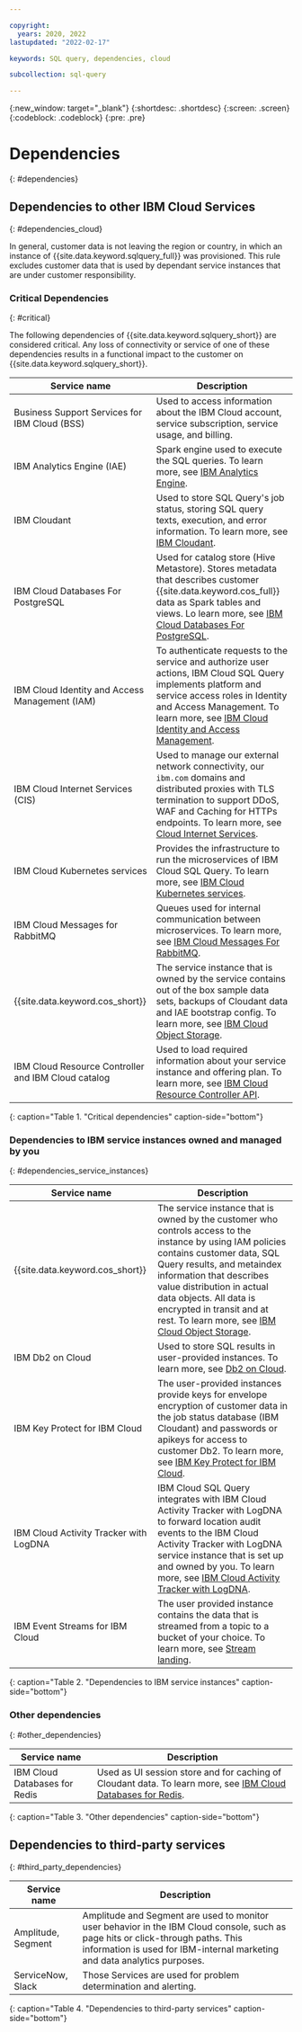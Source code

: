 ```yaml
---

copyright:
  years: 2020, 2022
lastupdated: "2022-02-17"

keywords: SQL query, dependencies, cloud

subcollection: sql-query

---
```


{:new_window: target="_blank"}
{:shortdesc: .shortdesc}
{:screen: .screen}
{:codeblock: .codeblock}
{:pre: .pre}

# Dependencies
{: #dependencies}

## Dependencies to other IBM Cloud Services
{: #dependencies_cloud}

In general, customer data is not leaving the region or country, in which an instance of {{site.data.keyword.sqlquery_full}} was provisioned. This rule excludes customer data that is used by dependant service instances that are under customer responsibility.

### Critical Dependencies
{: #critical}

The following dependencies of {{site.data.keyword.sqlquery_short}} are considered critical. Any loss of connectivity or service of one of these dependencies results in a functional impact to the customer on {{site.data.keyword.sqlquery_short}}.

Service name | Description
--- | ---
Business Support Services for IBM Cloud (BSS) | Used to access information about the IBM Cloud account, service subscription, service usage, and billing.
IBM Analytics Engine (IAE) | Spark engine used to execute the SQL queries. To learn more, see [IBM Analytics Engine](https://cloud.ibm.com/docs/AnalyticsEngine).
IBM Cloudant | Used to store SQL Query's job status, storing SQL query texts, execution, and error information. To learn more, see [IBM Cloudant](https://cloud.ibm.com/docs/Cloudant).
IBM Cloud Databases For PostgreSQL | Used for catalog store (Hive Metastore). Stores metadata that describes customer {{site.data.keyword.cos_full}} data as Spark tables and views. Lo learn more, see [IBM Cloud Databases For PostgreSQL](https://cloud.ibm.com/docs/databases-for-postgresql).
IBM Cloud Identity and Access Management (IAM) | To authenticate requests to the service and authorize user actions, IBM Cloud SQL Query implements platform and service access roles in Identity and Access Management. To learn more, see [IBM Cloud Identity and Access Management](https://cloud.ibm.com/docs/account?topic=account-iamoverview).
IBM Cloud Internet Services (CIS) | Used to manage our external network connectivity, our `ibm.com` domains and distributed proxies with TLS termination to support DDoS, WAF and Caching for HTTPs endpoints. To learn more, see [Cloud Internet Services](https://cloud.ibm.com/docs/cis).
IBM Cloud Kubernetes services | Provides the infrastructure to run the microservices of IBM Cloud SQL Query. To learn more, see [IBM Cloud Kubernetes services](https://cloud.ibm.com/docs/containers).
IBM Cloud Messages for RabbitMQ | Queues used for internal communication between microservices. To learn more, see [IBM Cloud Messages For RabbitMQ](https://cloud.ibm.com/docs/messages-for-rabbitmq).
{{site.data.keyword.cos_short}} | The service instance that is owned by the service contains out of the box sample data sets, backups of Cloudant data and IAE bootstrap config. To learn more, see [IBM Cloud Object Storage](https://cloud.ibm.com/docs/cloud-object-storage).
IBM Cloud Resource Controller and IBM Cloud catalog | Used to load required information about your service instance and offering plan. To learn more, see [IBM Cloud Resource Controller API](https://cloud.ibm.com/apidocs/resource-controller/resource-controller).
{: caption="Table 1. "Critical dependencies" caption-side="bottom"}

### Dependencies to IBM service instances owned and managed by you
{: #dependencies_service_instances}

Service name | Description
--- | ---
{{site.data.keyword.cos_short}} | The service instance that is owned by the customer who controls access to the instance by using IAM policies contains customer data, SQL Query results, and metaindex information that describes value distribution in actual data objects. All data is encrypted in transit and at rest. To learn more, see [IBM Cloud Object Storage](https://cloud.ibm.com/docs/cloud-object-storage).
IBM Db2 on Cloud | Used to store SQL results in user-provided instances. To learn more, see [Db2 on Cloud](https://cloud.ibm.com/docs/Db2onCloud).
IBM Key Protect for IBM Cloud | The user-provided instances provide keys for envelope encryption of customer data in the job status database (IBM Cloudant) and passwords or apikeys for access to customer Db2. To learn more, see [IBM Key Protect for IBM Cloud](https://cloud.ibm.com/docs/key-protect).
IBM Cloud Activity Tracker with LogDNA | IBM Cloud SQL Query integrates with IBM Cloud Activity Tracker with LogDNA to forward location audit events to the IBM Cloud Activity Tracker with LogDNA service instance that is set up and owned by you. To learn more, see [IBM Cloud Activity Tracker with LogDNA](https://cloud.ibm.com/docs/Activity-Tracker-with-LogDNA).
IBM Event Streams for IBM Cloud | The user provided instance contains the data that is streamed from a topic to a bucket of your choice. To learn more, see [Stream landing](/docs/sql-query?topic=sql-query-event-streams-landing).
{: caption="Table 2. "Dependencies to IBM service instances" caption-side="bottom"}

### Other dependencies 
{: #other_dependencies}

Service name | Description
--- | ---
IBM Cloud Databases for Redis | Used as UI session store and for caching of Cloudant data. To learn more, see [IBM Cloud Databases for Redis](https://cloud.ibm.com/docs/databases-for-redis).
{: caption="Table 3. "Other dependencies" caption-side="bottom"}

## Dependencies to third-party services
{: #third_party_dependencies}

Service name | Description
--- | ---
Amplitude, Segment | Amplitude and Segment are used to monitor user behavior in the IBM Cloud console, such as page hits or click-through paths. This information is used for IBM-internal marketing and data analytics purposes.
ServiceNow, Slack | Those Services are used for problem determination and alerting.
{: caption="Table 4. "Dependencies to third-party services" caption-side="bottom"}
